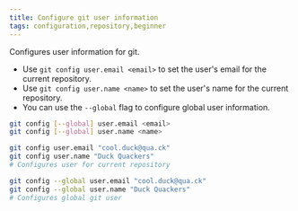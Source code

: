 ```yaml
---
title: Configure git user information
tags: configuration,repository,beginner
---
```


Configures user information for git.

- Use `git config user.email <email>` to set the user's email for the current repository.
- Use `git config user.name <name>` to set the user's name for the current repository.
- You can use the `--global` flag to configure global user information.

```sh
git config [--global] user.email <email>
git config [--global] user.name <name>
```

```sh
git config user.email "cool.duck@qua.ck"
git config user.name "Duck Quackers"
# Configures user for current repository

git config --global user.email "cool.duck@qua.ck"
git config --global user.name "Duck Quackers"
# Configures global git user
```
